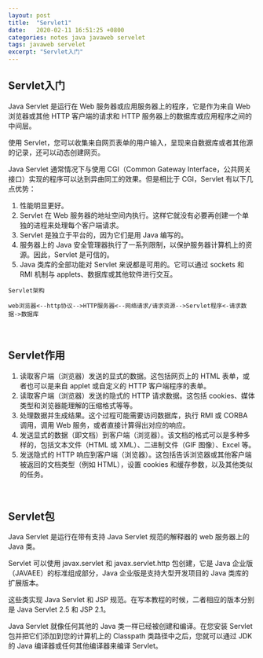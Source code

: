 ```yaml
---
layout: post
title:  "Servlet1"
date:   2020-02-11 16:51:25 +0800
categories: notes java javaweb servelet
tags: javaweb servelet
excerpt: "Servlet入门"
---
```


## Servlet入门

Java Servlet 是运行在 Web 服务器或应用服务器上的程序，它是作为来自 Web 浏览器或其他 HTTP 客户端的请求和 HTTP 服务器上的数据库或应用程序之间的中间层。

使用 Servlet，您可以收集来自网页表单的用户输入，呈现来自数据库或者其他源的记录，还可以动态创建网页。

Java Servlet 通常情况下与使用 CGI（Common Gateway Interface，公共网关接口）实现的程序可以达到异曲同工的效果。但是相比于 CGI，Servlet 有以下几点优势：

1. 性能明显更好。
2. Servlet 在 Web 服务器的地址空间内执行。这样它就没有必要再创建一个单独的进程来处理每个客户端请求。
3. Servlet 是独立于平台的，因为它们是用 Java 编写的。
4. 服务器上的 Java 安全管理器执行了一系列限制，以保护服务器计算机上的资源。因此，Servlet 是可信的。
5. Java 类库的全部功能对 Servlet 来说都是可用的。它可以通过 sockets 和 RMI 机制与 applets、数据库或其他软件进行交互。

```terminal
Servlet架构

web浏览器<--http协议-->HTTP服务器<--网络请求/请求资源-->Servlet程序<-请求数据->数据库
```

&emsp;

## Servlet作用

1. 读取客户端（浏览器）发送的显式的数据。这包括网页上的 HTML 表单，或者也可以是来自 applet 或自定义的 HTTP 客户端程序的表单。
2. 读取客户端（浏览器）发送的隐式的 HTTP 请求数据。这包括 cookies、媒体类型和浏览器能理解的压缩格式等等。
3. 处理数据并生成结果。这个过程可能需要访问数据库，执行 RMI 或 CORBA 调用，调用 Web 服务，或者直接计算得出对应的响应。
4. 发送显式的数据（即文档）到客户端（浏览器）。该文档的格式可以是多种多样的，包括文本文件（HTML 或 XML）、二进制文件（GIF 图像）、Excel 等。
5. 发送隐式的 HTTP 响应到客户端（浏览器）。这包括告诉浏览器或其他客户端被返回的文档类型（例如 HTML），设置 cookies 和缓存参数，以及其他类似的任务。

&emsp;

## Servlet包

Java Servlet 是运行在带有支持 Java Servlet 规范的解释器的 web 服务器上的 Java 类。

Servlet 可以使用 javax.servlet 和 javax.servlet.http 包创建，它是 Java 企业版（JAVAEE）的标准组成部分，Java 企业版是支持大型开发项目的 Java 类库的扩展版本。

这些类实现 Java Servlet 和 JSP 规范。在写本教程的时候，二者相应的版本分别是 Java Servlet 2.5 和 JSP 2.1。

Java Servlet 就像任何其他的 Java 类一样已经被创建和编译。在您安装 Servlet 包并把它们添加到您的计算机上的 Classpath 类路径中之后，您就可以通过 JDK 的 Java 编译器或任何其他编译器来编译 Servlet。


